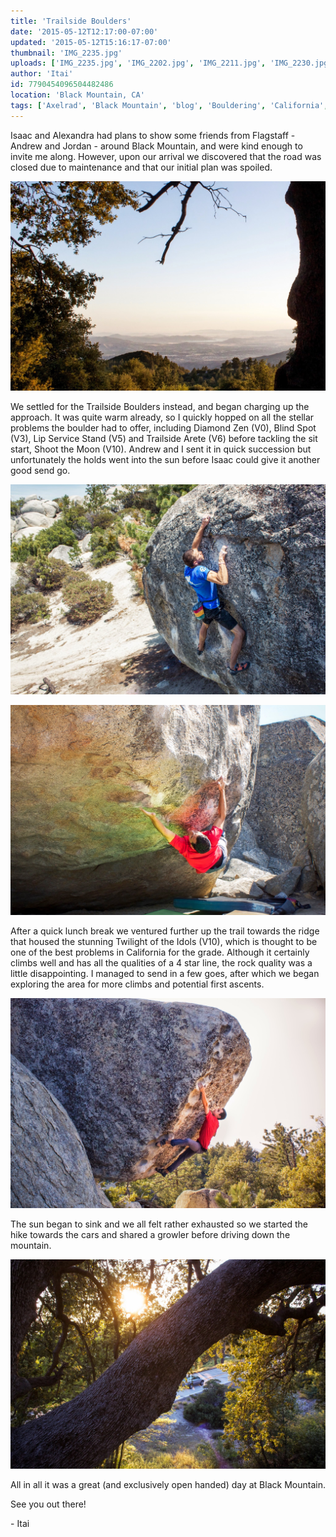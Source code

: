 ```yaml
---
title: 'Trailside Boulders'
date: '2015-05-12T12:17:00-07:00'
updated: '2015-05-12T15:16:17-07:00'
thumbnail: 'IMG_2235.jpg'
uploads: ['IMG_2235.jpg', 'IMG_2202.jpg', 'IMG_2211.jpg', 'IMG_2230.jpg', 'IMG_2237.jpg']
author: 'Itai'
id: 7790454096504482486
location: 'Black Mountain, CA'
tags: ['Axelrad', 'Black Mountain', 'blog', 'Bouldering', 'California', 'Climbing', 'Five Ten', 'granite', 'Itai', 'Rock', 'trailside']
---
```


Isaac and Alexandra had plans to show some friends from Flagstaff - Andrew and Jordan - around Black Mountain, and were kind enough to invite me along. However, upon our arrival we discovered that the road was closed due to maintenance and that our initial plan was spoiled.

![The gorgeous view from the Black Mountain trailhead.](uploads/IMG_2235.jpg)

We settled for the Trailside Boulders instead, and began charging up the approach. It was quite warm already, so I quickly hopped on all the stellar problems the boulder had to offer, including Diamond Zen (V0), Blind Spot (V3), Lip Service Stand (V5) and Trailside Arete (V6) before tackling the sit start, Shoot the Moon (V10). Andrew and I sent it in quick succession but unfortunately the holds went into the sun before Isaac could give it another good send go.

![Isaac, on the top out of Lip Service Stand (V5).](uploads/IMG_2202.jpg)

![Itai, trying to keep the tension on Shoot the Moon (V10). Photo by Isaac Palatt.](uploads/IMG_2211.jpg)

After a quick lunch break we ventured further up the trail towards the ridge that housed the stunning Twilight of the Idols (V10), which is thought to be one of the best problems in California for the grade. Although it certainly climbs well and has all the qualities of a 4 star line, the rock quality was a little disappointing. I managed to send in a few goes, after which we began exploring the area for more climbs and potential first ascents.

![Itai, latching the big throw on Twilight of the Idols (V10). Photo by Isaac Palatt.](uploads/IMG_2230.jpg)

The sun began to sink and we all felt rather exhausted so we started the hike towards the cars and shared a growler before driving down the mountain.

![The winding 243.](uploads/IMG_2237.jpg)

All in all it was a great (and exclusively open handed) day at Black Mountain.

See you out there!

\- Itai
